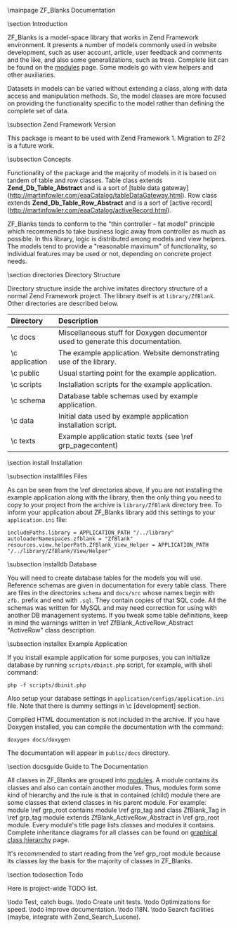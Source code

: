 \mainpage ZF_Blanks Documentation


\section Introduction

ZF_Blanks is a model-space library that works in Zend Framework environment. It
presents a number of models commonly used in website development, such as user
account, article, user feedback and comments and the like, and also some
generalizations, such as trees. Complete list can be found on the
<a href="modules.html">modules</a> page.
Some models go with view helpers and other auxiliaries.

Datasets in models can be varied without extending a class, along with data
access and manipulation methods.
So, the model classes are more focused on providing the functionality specific
to the model rather than defining the complete set of data.

\subsection Zend Framework Version

This package is meant to be used with Zend Framework 1. Migration to ZF2 is a
future work.

\subsection Concepts

Functionality of the package and the majority of models in it is based on tandem
of table and row classes.
Table class extends **Zend_Db_Table_Abstract** and is a sort of
[table data gateway] (http://martinfowler.com/eaaCatalog/tableDataGateway.html).
Row class extends **Zend_Db_Table_Row_Abstract** and is a sort of
[active record] (http://martinfowler.com/eaaCatalog/activeRecord.html).

ZF_Blanks tends to conform to the \"thin controller &ndash; fat model\"
principle
which recommends to take business logic away from controller as much as
possible. In this library, logic is distributed among models and view helpers.
The models tend to provide a "reasonable maximum" of functionality, so
individual features may be used or not, depending on concrete project needs.

\section directories Directory Structure

Directory structure inside the archive imitates directory structure of a normal
Zend Framework project. The library itself is at `library/ZfBlank`.
Other directories are described below.

Directory        | Description
:--------------- | :------------------------------------------------------------
\c docs          | Miscellaneous stuff for Doxygen documentor used to generate this documentation.
\c application   | The example application. Website demonstrating use of the library.
\c public        | Usual starting point for the example application.
\c scripts       | Installation scripts for the example application.
\c schema        | Database table schemas used by example application.
\c data          | Initial data used by example application installation script.
\c texts         | Example application static texts (see \ref grp_pagecontent)

\section install Installation

\subsection installfiles Files

As can be seen from the \ref directories above, if you are not installing the
example application along with the library, then the only thing you need to copy
to your project from the archive is `library/ZfBlank` directory tree.
To inform your application about ZF_Blanks
library add this settings to your `application.ini` file:

    includePaths.library = APPLICATION_PATH "/../library"
    autoloaderNamespaces.zfblank = "ZfBlank"
    resources.view.helperPath.ZfBlank_View_Helper = APPLICATION_PATH "/../library/ZfBlank/View/Helper"

\subsection installdb Database

You will need to create database tables for the models you will use.
Reference schemas are given in documentation for every table class.
There are files in the directories `schema` and `docs/src` whose names begin
with `zfb.` prefix and end with `.sql`.
They contain copies of that SQL code. All the schemas was written for MySQL and
may need correction for using with another DB management systems.
If you tweak some table definitions, keep in mind the warnings
written in \ref ZfBlank_ActiveRow_Abstract "ActiveRow" class description.

\subsection installex Example Application

If you install example application for some purposes, you can initialize
database by running `scripts/dbinit.php` script, for example, with shell
command:

    php -f scripts/dbinit.php

Also setup your database settings in `application/configs/application.ini` file.
Note that there is dummy settings in \c [development] section.

Compiled HTML documentation is not included in the archive.
If you have Doxygen installed, you can compile the documentation with the
command:

    doxygen docs/doxygen

The documentation will appear in `public/docs` directory.

\section docsguide Guide to The Documentation

All classes in ZF_Blanks are grouped into <a href="modules.html">modules</a>.
A module contains its classes and also can contain another modules.
Thus, modules form some kind of hierarchy and the rule is that in contained
(child) module there are some classes that extend classes in his parent
module. For example: module \ref grp_root contains module \ref grp_tag and
class ZfBlank_Tag in \ref grp_tag module extends ZfBlank_ActiveRow_Abstract in
\ref grp_root module. Every module's title page lists classes and modules it
contains. Complete inheritance diagrams for all classes can be found on
<a href="inherits.html">graphical class hierarchy</a> page.

It's recommended to start reading from the \ref grp_root module because its
classes lay the basis for the majority of classes in ZF_Blanks.

\section todosection Todo

Here is project-wide TODO list.

\todo Test, catch bugs.
\todo Create unit tests.
\todo Optimizations for speed.
\todo Improve documentation.
\todo I18N.
\todo Search facilities (maybe, integrate with Zend_Search_Lucene).

